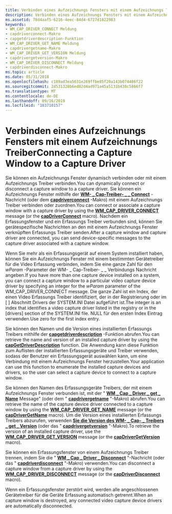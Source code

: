 ```yaml
---
title: Verbinden eines Aufzeichnungs Fensters mit einem Aufzeichnungs Treiber
description: Verbinden eines Aufzeichnungs Fensters mit einem Aufzeichnungs Treiber
ms.assetid: 78d4aaf5-6216-4eec-84d4-6727d1822983
keywords:
- WM_CAP_DRIVER_CONNECT Meldung
- capdriverconnect-Makro
- capgetdriverdescription-Funktion
- WM_CAP_DRIVER_GET_NAME Meldung
- capdrivergetname-Makro
- WM_CAP_DRIVER_GET_VERSION Meldung
- capdrivergetversion-Makro
- WM_CAP_DRIVER_DISCONNECT Meldung
- capdriverdisconnect-Makro
ms.topic: article
ms.date: 05/31/2018
ms.openlocfilehash: c189ad3ea5631e269ffbe85f20a143b074486f22
ms.sourcegitcommit: 2d531328b6ed82d4ad971a45a5131b430c5866f7
ms.translationtype: MT
ms.contentlocale: de-DE
ms.lasthandoff: 09/16/2019
ms.locfileid: "103710157"
---
```

# <a name="connecting-a-capture-window-to-a-capture-driver"></a><span data-ttu-id="6e708-112">Verbinden eines Aufzeichnungs Fensters mit einem Aufzeichnungs Treiber</span><span class="sxs-lookup"><span data-stu-id="6e708-112">Connecting a Capture Window to a Capture Driver</span></span>

<span data-ttu-id="6e708-113">Sie können ein Aufzeichnungs Fenster dynamisch verbinden oder mit einem Aufzeichnungs Treiber verbinden.</span><span class="sxs-lookup"><span data-stu-id="6e708-113">You can dynamically connect or disconnect a capture window to a capture driver.</span></span> <span data-ttu-id="6e708-114">Sie können ein Aufzeichnungs Fenster mithilfe der [**WM- \_ Cap-Treiber- \_ \_ Connect**](wm-cap-driver-connect.md) -Nachricht (oder dem [**capdriverconnect**](/windows/desktop/api/Vfw/nf-vfw-capdriverconnect) -Makro) mit einem Aufzeichnungs Treiber verbinden oder zuordnen.</span><span class="sxs-lookup"><span data-stu-id="6e708-114">You can connect or associate a capture window with a capture driver by using the [**WM\_CAP\_DRIVER\_CONNECT**](wm-cap-driver-connect.md) message (or the [**capDriverConnect**](/windows/desktop/api/Vfw/nf-vfw-capdriverconnect) macro).</span></span> <span data-ttu-id="6e708-115">Nachdem ein Erfassungsfenster und ein Erfassungs Treiber verbunden sind, können Sie gerätespezifische Nachrichten an den mit einem Aufzeichnungs Fenster verknüpften Erfassungs Treiber senden.</span><span class="sxs-lookup"><span data-stu-id="6e708-115">After a capture window and capture driver are connected, you can send device-specific messages to the capture driver associated with a capture window.</span></span>

<span data-ttu-id="6e708-116">Wenn Sie mehr als ein Erfassungsgerät auf einem System installiert haben, können Sie ein Aufzeichnungs Fenster mit einem bestimmten Gerätetreiber für die Video Erfassung verbinden, indem Sie eine ganze Zahl für den *wParam* -Parameter der WM- \_ Cap-Treiber- \_ \_ Verbindungs Nachricht angeben.</span><span class="sxs-lookup"><span data-stu-id="6e708-116">If you have more than one capture device installed on a system, you can connect a capture window to a particular video capture device driver by specifying an integer for the *wParam* parameter of the WM\_CAP\_DRIVER\_CONNECT message.</span></span> <span data-ttu-id="6e708-117">Die ganze Zahl ist ein Index, der einen Video Erfassungs Treiber identifiziert, der in der Registrierung oder im \[ \] Abschnitt Drivers der SYSTEM.INI Datei aufgeführt ist.</span><span class="sxs-lookup"><span data-stu-id="6e708-117">The integer is an index that identifies a video capture driver listed in the registry or in the \[drivers\] section of the SYSTEM.INI file.</span></span> <span data-ttu-id="6e708-118">NULL für den ersten Index Eintrag verwenden.</span><span class="sxs-lookup"><span data-stu-id="6e708-118">Use zero for the first index entry.</span></span>

<span data-ttu-id="6e708-119">Sie können den Namen und die Version eines installierten Erfassungs Treibers mithilfe der [**capgetdriverdescription**](/windows/desktop/api/Vfw/nf-vfw-capgetdriverdescriptiona) -Funktion abrufen.</span><span class="sxs-lookup"><span data-stu-id="6e708-119">You can retrieve the name and version of an installed capture driver by using the [**capGetDriverDescription**](/windows/desktop/api/Vfw/nf-vfw-capgetdriverdescriptiona) function.</span></span> <span data-ttu-id="6e708-120">Die Anwendung kann diese Funktion zum Auflisten der installierten Erfassungsgeräte und Treiber verwenden, sodass der Benutzer ein Erfassungsgerät auswählen kann, um eine Verbindung mit einem Aufzeichnungs Fenster herzustellen.</span><span class="sxs-lookup"><span data-stu-id="6e708-120">Your application can use this function to enumerate the installed capture devices and drivers, so the user can select a capture device to connect to a capture window.</span></span>

<span data-ttu-id="6e708-121">Sie können den Namen des Erfassungsgeräte Treibers, der mit einem Aufzeichnungs Fenster verbunden ist, mit der " [**WM \_ Cap \_ Driver \_ get \_ Name**](wm-cap-driver-get-name.md) Message" (oder dem " [**capdrivergetname**](/windows/desktop/api/Vfw/nf-vfw-capdrivergetname) "-Makro) abrufen.</span><span class="sxs-lookup"><span data-stu-id="6e708-121">You can retrieve the name of the capture device driver connected to a capture window by using the [**WM\_CAP\_DRIVER\_GET\_NAME**](wm-cap-driver-get-name.md) message (or the [**capDriverGetName**](/windows/desktop/api/Vfw/nf-vfw-capdrivergetname) macro).</span></span> <span data-ttu-id="6e708-122">Um die Version eines installierten Erfassungs Treibers abzurufen, verwenden [**Sie die Version des WM- \_ Cap- \_ Treibers \_ get \_ Version**](wm-cap-driver-get-version.md) (oder das " [**capdrivergetversion**](/windows/desktop/api/Vfw/nf-vfw-capdrivergetversion) "-Makro).</span><span class="sxs-lookup"><span data-stu-id="6e708-122">To retrieve the version of an installed capture driver, use the [**WM\_CAP\_DRIVER\_GET\_VERSION**](wm-cap-driver-get-version.md) message (or the [**capDriverGetVersion**](/windows/desktop/api/Vfw/nf-vfw-capdrivergetversion) macro).</span></span>

<span data-ttu-id="6e708-123">Sie können ein Erfassungsfenster von einem Aufzeichnungs Treiber trennen, indem Sie die " [**WM \_ Cap \_ Driver \_ Disconnect**](wm-cap-driver-disconnect.md) "-Nachricht (oder das " [**capdriverdisconnect**](/windows/desktop/api/Vfw/nf-vfw-capdriverdisconnect) "-Makro) verwenden.</span><span class="sxs-lookup"><span data-stu-id="6e708-123">You can disconnect a capture window from a capture driver by using the [**WM\_CAP\_DRIVER\_DISCONNECT**](wm-cap-driver-disconnect.md) message (or the [**capDriverDisconnect**](/windows/desktop/api/Vfw/nf-vfw-capdriverdisconnect) macro).</span></span>

<span data-ttu-id="6e708-124">Wenn ein Erfassungsfenster zerstört wird, werden alle angeschlossenen Gerätetreiber für die Geräte Erfassung automatisch getrennt.</span><span class="sxs-lookup"><span data-stu-id="6e708-124">When an capture window is destroyed, any connected video capture device drivers are automatically disconnected.</span></span>

 

 




